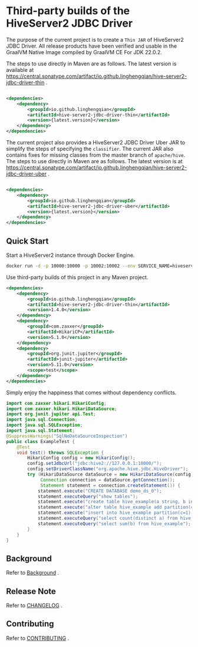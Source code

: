 # Third-party builds of the HiveServer2 JDBC Driver

The purpose of the current project is to create a `Thin JAR` of HiveServer2 JDBC Driver.
All release products have been verified and usable in the GraalVM Native Image compiled by GraalVM CE For JDK 22.0.2.

The steps to use directly in Maven are as follows.
The latest version is available
at https://central.sonatype.com/artifact/io.github.linghengqian/hive-server2-jdbc-driver-thin .

```xml

<dependencies>
    <dependency>
        <groupId>io.github.linghengqian</groupId>
        <artifactId>hive-server2-jdbc-driver-thin</artifactId>
        <version>{latest.version}</version>
    </dependency>
</dependencies>
```

The current project also provides a HiveServer2 JDBC Driver Uber JAR to simplify the steps of specifying the
`classifier`.
The current JAR also contains fixes for missing classes from the master branch of `apache/hive`.
The steps to use directly in Maven are as follows.
The latest version is at https://central.sonatype.com/artifact/io.github.linghengqian/hive-server2-jdbc-driver-uber .

```xml

<dependencies>
    <dependency>
        <groupId>io.github.linghengqian</groupId>
        <artifactId>hive-server2-jdbc-driver-uber</artifactId>
        <version>{latest.version}</version>
    </dependency>
</dependencies>
```

## Quick Start

Start a HiveServer2 instance through Docker Engine.

```bash
docker run -d -p 10000:10000 -p 10002:10002 --env SERVICE_NAME=hiveserver2 apache/hive:4.0.0
```

Use third-party builds of this project in any Maven project.

```xml
<dependencies>
    <dependency>
        <groupId>io.github.linghengqian</groupId>
        <artifactId>hive-server2-jdbc-driver-thin</artifactId>
        <version>1.4.0</version>
    </dependency>
    <dependency>
        <groupId>com.zaxxer</groupId>
        <artifactId>HikariCP</artifactId>
        <version>5.1.0</version>
    </dependency>
    <dependency>
        <groupId>org.junit.jupiter</groupId>
        <artifactId>junit-jupiter</artifactId>
        <version>5.11.0</version>
        <scope>test</scope>
    </dependency>
</dependencies>
```

Simply enjoy the happiness that comes without dependency conflicts.

```java
import com.zaxxer.hikari.HikariConfig;
import com.zaxxer.hikari.HikariDataSource;
import org.junit.jupiter.api.Test;
import java.sql.Connection;
import java.sql.SQLException;
import java.sql.Statement;
@SuppressWarnings("SqlNoDataSourceInspection")
public class ExampleTest {
    @Test
    void test() throws SQLException {
        HikariConfig config = new HikariConfig();
        config.setJdbcUrl("jdbc:hive2://127.0.0.1:10000/");
        config.setDriverClassName("org.apache.hive.jdbc.HiveDriver");
        try (HikariDataSource dataSource = new HikariDataSource(config);
             Connection connection = dataSource.getConnection();
             Statement statement = connection.createStatement()) {
            statement.execute("CREATE DATABASE demo_ds_0");
            statement.executeQuery("show tables");
            statement.execute("create table hive_example(a string, b int) partitioned by(c int)");
            statement.execute("alter table hive_example add partition(c=1)");
            statement.execute("insert into hive_example partition(c=1) values('a', 1), ('a', 2),('b',3)");
            statement.executeQuery("select count(distinct a) from hive_example");
            statement.executeQuery("select sum(b) from hive_example");
        }
    }
}
```

## Background

Refer to [Background](./doc/Background.md) .

## Release Note

Refer to [CHANGELOG](./doc/CHANGELOG.md) .

## Contributing

Refer to [CONTRIBUTING](./doc/CONTRIBUTING.md) .
